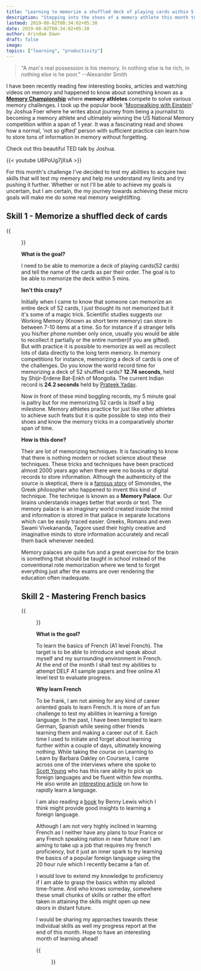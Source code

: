 ```yaml
---
title: "Learning to memorize a shuffled deck of playing cards within 5 mins and mastering French basics"
description: "Stepping into the shoes of a memory athlete this month to explore my memory threshold and dive into some new language learning for the 1st time."
lastmod: 2019-08-02T00:34:02+05:30
date: 2019-08-02T00:34:02+05:30
author: Arindam Dawn
draft: false
image:
topics: ["learning", "productivity"]
---
```


> "A man's real possession is his memory. In nothing else is he rich, in nothing else is he poor."
> --Alexander Smith

I have been recently reading few interesting books, articles and watching videos on memory and happened to know about something known as a **[Memory Championship](https://en.wikipedia.org/wiki/World_Memory_Championships)** where **memory athletes** compete to solve various memory challenges. I took up the popular book '[Moonwalking with Einstein](https://en.wikipedia.org/wiki/World_Memory_Championships)' by Joshua Foer where he writes about journey from being a journalist to becoming a memory athlete and ultimately winning the US National Memory competition within a span of 1 year. It was a fascinating read and shows how a normal, 'not so gifted' person with sufficient practice can learn how to store tons of information in memory without forgetting.

Check out this beautiful TED talk by Joshua.

{{< youtube U6PoUg7jXsA >}}

For this month's challenge I've decided to test my abilities to acquire two skills that will test my memory and help me understand my limits and try pushing it further. Whether or not I'll be able to achieve my goals is uncertain, but I am certain, the my journey towards achieving these micro goals will make me do some real memory weightlifting.

## Skill 1 - Memorize a shuffled deck of cards

{{<figure src= "https://images.pexels.com/photos/102107/pexels-photo-102107.jpeg?auto=compress&cs=tinysrgb&dpr=2&h=650&w=940" caption= "Photo by mali maeder from Pexels" class="tc">}}

**What is the goal?**

I need to be able to memorize a deck of playing cards(52 cards) and tell the name of the cards as per their order. The goal is to be able to memorize the deck within 5 mins.

**Isn't this crazy?**

Initially when I came to know that someone can memorize an entire deck of 52 cards, I just thought its not memorized but it it's some of a magic trick. Scientific studies suggests our Working Memory (Known as short term memory) can store in between 7-10 items at a time. So for instance if a stranger tells you his/her phone number only once, usually you would be able to recollect it partially or the entire number(if you are gifted). But with practice it is possible to memorize as well as recollect lots of data directly to the long term memory. In memory competitions for instance, memorizing a deck of cards is one of the challenges. Do you know the world record time for memorizing a deck of 52 shuffled cards? **12.74 seconds**, held by Shijir-Erdene Bat-Enkh of Mongolia.
The current Indian record is **24.2 seconds** held by [Prateek Yadav](http://www.world-memory-statistics.com/competitor.php?id=2068).

Now in front of these mind boggling records, my 5 minute goal is paltry but for me memorizing 52 cards is itself a big milestone. Memory athletes practice for just like other athletes to achieve such feats but it is quite possible to step into their shoes and know the memory tricks in a comparatively shorter span of time.

**How is this done?**

Their are lot of memorizing techniques. It is fascinating to know that there is nothing modern or rocket science about these techniques. These tricks and techniques have been practiced almost 2000 years ago when there were no books or digital records to store information. Although the authenticity of the source is skeptical, there is a [famous story](https://memorise.org/memory-training-history/simonides) of Simonides, the Greek philosopher who happened to invent this kind of technique. The technique is known as a **Memory Palace**. Our brains understands images better that words or text. The memory palace is an imaginary world created inside the mind and information is stored in that palace in separate locations which can be easily traced easier. Greeks, Romans and even Swami Vivekananda, Tagore used their highly creative and imaginative minds to store information accurately and recall them back whenever needed.

Memory palaces are quite fun and a great exercise for the brain is something that should be taught in school instead of the conventional rote memorization where we tend to forget everything just after the exams are over rendering the education often inadequate.

## Skill 2 - Mastering French basics

{{<figure src= "https://images.pexels.com/photos/115740/pexels-photo-115740.jpeg?auto=compress&cs=tinysrgb&dpr=2&h=650&w=940" caption= "I didn't mean french fries!😃 - Photo by Marco Fischer from Pexels" class="tc">}}

**What is the goal?**

To learn the basics of French (A1 level French). The target is to be able to introduce and speak about myself and my surrounding environment in French. At the end of the month I shall test my abilities to attempt DELF A1 sample papers and free online A1 level test to evaluate progress.

**Why learn French**

To be frank, I am not aiming for any kind of career oriented goals to learn French. It is more of an fun challenge to test my abilities in learning a foreign language. In the past, I have been tempted to learn German, Spanish while seeing other friends learning them and making a career out of it. Each time I used to initiate and forget about learning further within a couple of days, ultimately knowing nothing. While taking the course on Learning to Learn by Barbara Oakley on Coursera, I came across one of the interviews where she spoke to [Scott Young](https://www.scotthyoung.com/blog/about/) who has this rare ability to pick up foreign languages and be fluent within few months. He also wrote an [interesting article](https://www.scotthyoung.com/blog/2019/03/20/learn-language-fast/) on how to rapidly learn a language.

I am also reading a [book](https://amzn.to/2KmjOuu) by Benny Lewis which I think might provide good insights to learning a foreign language.

Although I am not very highly inclined in learning French as I neither have any plans to tour France or any French speaking nation in near future nor I am aiming to take up a job that requires my french proficiency, but it just an inner spark to try learning the basics of a popular foreign language using the 20 hour rule which I recently became a fan of.

I would love to extend my knowledge to proficiency if I am able to grasp the basics within my alloted time-frame. And who knows someday, somewhere these small chunks of skills or rather the effort taken in attaining the skills might open up new doors in distant future.

I would be sharing my approaches towards these individual skills as well my progress report at the end of this month. Hope to have an interesting month of learning ahead!

{{<figure src= "https://media.giphy.com/media/fhAwk4DnqNgw8/giphy.gif" caption= "Get Set Go..." class="tc">}}

